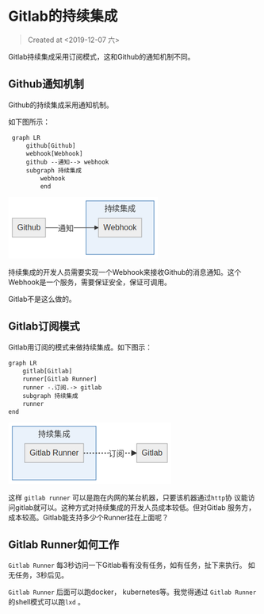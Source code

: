 # Gitlab的持续集成
> Created at <2019-12-07 六>

Gitlab持续集成采用订阅模式，这和Github的通知机制不同。

## Github通知机制
   
Github的持续集成采用通知机制。

如下图所示：

```mermaid
 graph LR
	 github[Github]
	 webhook[Webhook]
	 github --通知--> webhook
	 subgraph 持续集成
		 webhook
		 end
```
![](github-ci.png)

持续集成的开发人员需要实现一个Webhook来接收Github的消息通知。这个
Webhook是一个服务，需要保证安全，保证可调用。

Gitlab不是这么做的。

## Gitlab订阅模式

Gitlab用订阅的模式来做持续集成。如下图示：

```mermaid
graph LR
	gitlab[Gitlab]
	runner[Gitlab Runner]
	runner -.订阅.-> gitlab
	subgraph 持续集成
	runner
end
```

![](gitlab-ci.png)

这样 `gitlab runner` 可以是跑在内网的某台机器，只要该机器通过`http`协
议能访问gitlab就可以。这种方式对持续集成的开发人员成本较低。但对Gitlab
服务方，成本较高。Gitlab能支持多少个Runner挂在上面呢？

## Gitlab Runner如何工作
   
`Gitlab Runner` 每3秒访问一下Gitlab看有没有任务，如有任务，扯下来执行。
如无任务，3秒后见。

`Gitlab Runner` 后面可以跑docker， kubernetes等。我觉得通过 `Gitlab
Runner` 的shell模式可以跑`lxd` 。
